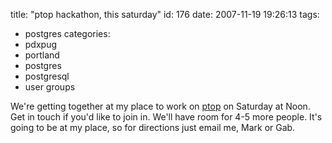 title: "ptop hackathon, this saturday"
id: 176
date: 2007-11-19 19:26:13
tags: 
- postgres
categories: 
- pdxpug
- portland
- postgres
- postgresql
- user groups

We're getting together at my place to work on [ptop](http://ptop.projects.postgresql.org/) on Saturday at Noon. Get in touch if you'd like to join in. We'll have room for 4-5 more people.  It's going to be at my place, so for directions just email me, Mark or Gab. 
